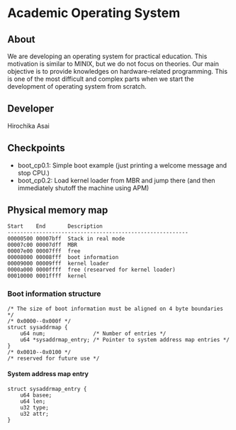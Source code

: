 # Academic Operating System

## About
We are developing an operating system for practical education.  This
motivation is similar to MINIX, but we do not focus on theories.
Our main objective is to provide knowledges on hardware-related
programming.  This is one of the most difficult and complex parts
when we start the development of operating system from scratch.

## Developer
Hirochika Asai

## Checkpoints
- boot_cp0.1: Simple boot example (just printing a welcome message and stop CPU.)
- boot_cp0.2: Load kernel loader from MBR and jump there (and then immediately shutoff the machine using APM)

## Physical memory map
    Start    End       Description
    ---------------------------------------------------------
    00000500 00007bff  Stack in real mode
    00007c00 00007dff  MBR
    00007e00 00007fff  free
    00008000 00008fff  boot information
    00009000 00009fff  kernel loader
    0000a000 0000ffff  free (researved for kernel loader)
    00010000 0001ffff  kernel

### Boot information structure
    /* The size of boot information must be aligned on 4 byte boundaries */
    /* 0x0000--0x000f */
    struct sysaddrmap {
        u64 num;               /* Number of entries */
        u64 *sysaddrmap_entry; /* Pointer to system address map entries */
    }
    /* 0x0010--0x0100 */
    /* reserved for future use */

#### System address map entry
    struct sysaddrmap_entry {
        u64 basee;
        u64 len;
        u32 type;
        u32 attr;
    }





